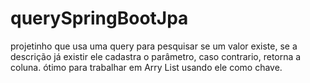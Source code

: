 # querySpringBootJpa
projetinho que usa uma query para pesquisar se um valor existe, se a descrição já existir ele cadastra o parâmetro, caso contrario, retorna a coluna. ótimo para trabalhar em Arry List  usando ele como chave. 
